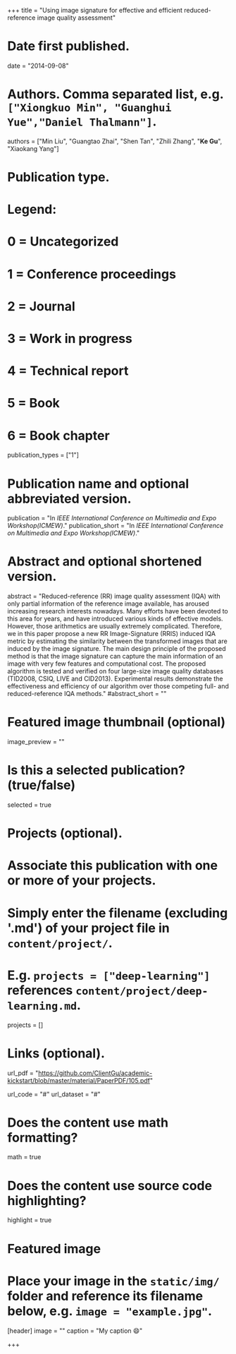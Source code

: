 +++
title = "Using image signature for effective and efficient reduced-reference image quality assessment"

# Date first published.
date = "2014-09-08"

# Authors. Comma separated list, e.g. `["Xiongkuo Min", "Guanghui Yue","Daniel Thalmann"]`.
authors = ["Min Liu", "Guangtao Zhai", "Shen Tan", "Zhili Zhang", "**Ke Gu**", "Xiaokang Yang"]
# Publication type.
# Legend:
# 0 = Uncategorized
# 1 = Conference proceedings
# 2 = Journal
# 3 = Work in progress
# 4 = Technical report
# 5 = Book
# 6 = Book chapter
publication_types = ["1"]

# Publication name and optional abbreviated version.
publication = "In *IEEE International Conference on Multimedia and Expo Workshop(ICMEW)*."
publication_short = "In *IEEE International Conference on Multimedia and Expo Workshop(ICMEW)*."

# Abstract and optional shortened version.
abstract = "Reduced-reference (RR) image quality assessment (IQA) with only partial information of the reference image available, has aroused increasing research interests nowadays. Many efforts have been devoted to this area for years, and have introduced various kinds of effective models. However, those arithmetics are usually extremely complicated. Therefore, we in this paper propose a new RR Image-Signature (RRIS) induced IQA metric by estimating the similarity between the transformed images that are induced by the image signature. The main design principle of the proposed method is that the image signature can capture the main information of an image with very few features and computational cost. The proposed algorithm is tested and verified on four large-size image quality databases (TID2008, CSIQ, LIVE and CID2013). Experimental results demonstrate the effectiveness and efficiency of our algorithm over those competing full- and reduced-reference IQA methods."
#abstract_short = ""

# Featured image thumbnail (optional)
image_preview = ""

# Is this a selected publication? (true/false)
selected = true

# Projects (optional).
#   Associate this publication with one or more of your projects.
#   Simply enter the filename (excluding '.md') of your project file in `content/project/`.
#   E.g. `projects = ["deep-learning"]` references `content/project/deep-learning.md`.
projects = []

# Links (optional).
url_pdf = "https://github.com/ClientGu/academic-kickstart/blob/master/material/PaperPDF/105.pdf"

url_code = "#"
url_dataset = "#"

# Does the content use math formatting?
math = true

# Does the content use source code highlighting?
highlight = true

# Featured image
# Place your image in the `static/img/` folder and reference its filename below, e.g. `image = "example.jpg"`.
[header]
image = ""
caption = "My caption 😄"

+++
